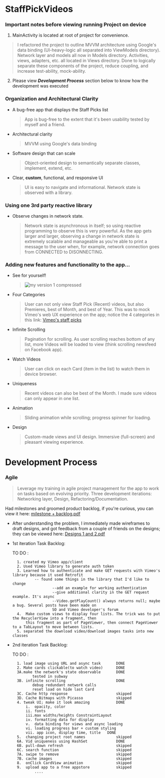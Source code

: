 # StaffPickVideos

### Important notes before viewing running Project on device
1. MainActivity is located at root of project for convenience.
> I refactored the project to outline MVVM architecture using Google's data binding (UI-heavy-logic all separated into ViewModels directory).
	Network layer and models all now in Models directory. Activities, views, adapters, etc. all located in Views directory.
	Done to logically separate these components of the project, reduce coupling, and increase test-ability, mock-ability.
2. Please view ***Development Process*** section below to know how the development was executed

### Organization and Architectural Clarity

* A bug-free app that displays the Staff Picks list
	 > App is bug-free to the extent that it's been usability tested by myself and a friend.
* Architectural clarity
	 > MVVM using Google's data binding
* Software design that can scale
   	 > Object-oriented design to semantically separate classes, implement, extend, etc.
* Clear, __custom__, functional, and responsive UI
	 > UI is easy to navigate and informational. Network state is observed with a library. 

### Using **one** 3rd party reactive library
*  Observe changes in network state. 
	 > Network state is asynchronous in itself; so using reactive programming to observe this is very powerful.
	 As the app gets larger and larger, observing a change in network state is extremely scalable and manageable 
	 as you're able to print a message to the user when, for example, network connection goes from CONNECTED to DISONNECTING.
	 
### Adding new features and functionality to the app...
* See for yourself!
  > ![my version 1 compressed](https://user-images.githubusercontent.com/14288932/33238139-b53c76d2-d254-11e7-9227-d08eba254120.gif)
* Four Categories
  > User can not only view Staff Pick (Recent) videos, but also Premieres, best of Month, and best of Year.
	This was to mock Vimeo's web UX experience on the app; notice the 4 categories in this link:
  [Vimeo's staff picks](https://vimeo.com/channels/staffpicks)
     
* Infinite Scrolling
  > Pagination for scrolling. As user scrolling reaches bottom of any list, more Videos will be 
  loaded to view (think scrolling newsfeed on Facebook app).
  
* Watch Videos
  > User can click on each Card (item in the list) to watch them in device browser.

* Uniqueness
  > Recent videos can also be best of the Month. I made sure videos can only appear in one list.

* Animation
  > Sliding animation while scrolling; progress spinner for loading.

* Design
  > Custom-made views and UI design. Immersive (full-screen) and pleasant viewing experience.
  
# Development Process
### Agile
  > Leverage my training in agile project management for the app to 
  work on tasks based on evolving priority.
  Three development iterations: Networking layer, Design, Refactoring/Documentation.
  
  Had milestones and groomed product backlog, if you're curious, you can view it here:
  [milestone + backlog.pdf](https://github.com/iAutoparkCars/ETFQuery/files/1502666/milestone.backlog.pdf)

* After understanding the problem, I immediately made wireframes to draft designs, 
   and got feedback from a couple of friends on the designs; they can be viewed here:
	[Designs 1 and 2.pdf](https://github.com/iAutoparkCars/ETFQuery/files/1502668/Designs.1.and.2.pdf)  

* 1st iteration Task Backlog:

	TO DO : 

		1. created my Vimeo app/client
		2. Used Vimeo library to generate auth token
		3. Learned how to authenticate and make GET requests with Vimeo's library because it used Retrofit
				-- found some things in the library that I'd like to change
						--add an example for working authentication
						--give additional clarity in the GET request example. It's async
						--Video.getPlayCount() always returns null; maybe a bug. Several posts have been made on 
						SO and Vimeo developer's forum			
		4.  Make custom views to display four lists. The trick was to put the RecyclerView into a fragment, then
			this fragment as part of PageViewer, then connect PageViewer to a TabLayout to move between lists.
		5. separated the download video/download images tasks into new classes 

* 2nd iteration Task Backlog:
	
	TO DO : 

		1. load image using URL and async task       DONE
		2. Make cards clickable(to watch video)      DONE             
		3A.make the network's state observable       DONE
			   tested in subway
		3B. infinite scrolling                       DONE
			   debug redundant network calls
			   reset load on hide last Card
		3C. Cache http response                      skipped
		3D. Cache Bitmaps with Picasso               skipped
		4. tweak UI; make it look amazing            DONE
			i.  opacity, color						 
			ii. fonts
			iii.max widths/heights ConstraintLayout
			iv. formatting data for display
			v.  data binding for views and async loading
			vi. loading progress bar + custom styling
			vii. app icon, display time, title   DONE
		5.  changing project root names              skipped
		6A. Vid uniqueness using HashSet             DONE 
		6B. pull-down refresh                        skipped
		6C. search function                          skipped
		7A. swipe to remove                          skipped
		7B. cache images                             skipped
		8.  onClick CardView animation               skipped
		9.  upload app to a free appstore            skipped
                ....
